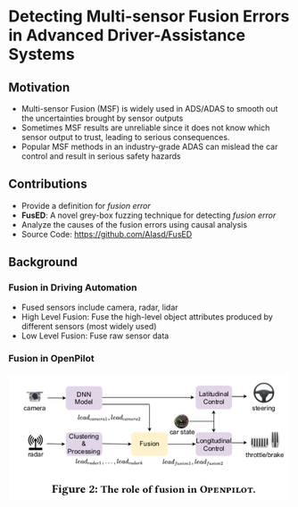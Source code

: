 # Detecting Multi-sensor Fusion Errors in Advanced Driver-Assistance Systems
## Motivation
- Multi-sensor Fusion (MSF) is widely used in ADS/ADAS to smooth out the uncertainties brought by sensor outputs  
- Sometimes MSF results are unreliable since it does not know which sensor output to trust, leading to serious consequences.
- Popular MSF methods in an industry-grade ADAS can mislead the
car control and result in serious safety hazards 

## Contributions
- Provide a definition for *fusion error*
- **FusED**: A novel grey-box fuzzing technique for detecting *fusion error*
- Analyze the causes of the fusion errors using causal analysis
- Source Code: https://github.com/AIasd/FusED

## Background
### Fusion in Driving Automation
- Fused sensors include camera, radar, lidar
- High Level Fusion: Fuse the high-level object attributes produced by different sensors (most widely used)
- Low Level Fusion: Fuse raw sensor data
### Fusion in OpenPilot
<img src="../images/fusion.png">
